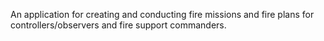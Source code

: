 An application for creating and conducting fire missions and fire plans for controllers/observers and fire support commanders.